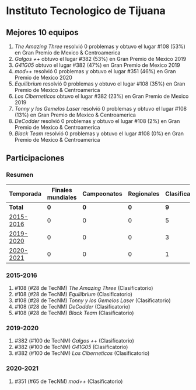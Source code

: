 # Instituto Tecnologico de Tijuana

## Mejores 10 equipos

1. _The Amazing Three_ resolvió 0 problemas y obtuvo el lugar #108 (53%) en Gran Premio de Mexico & Centroamerica
1. _Galgos ++_ obtuvo el lugar #382 (53%) en Gran Premio de Mexico 2019
1. _G41G05_ obtuvo el lugar #382 (47%) en Gran Premio de Mexico 2019
1. _mod++_ resolvió 0 problemas y obtuvo el lugar #351 (46%) en Gran Premio de Mexico 2020
1. _Equilibrium_ resolvió 0 problemas y obtuvo el lugar #108 (35%) en Gran Premio de Mexico & Centroamerica
1. _Los Ciberneticos_ obtuvo el lugar #382 (23%) en Gran Premio de Mexico 2019
1. _Tonny y los Gemelos Laser_ resolvió 0 problemas y obtuvo el lugar #108 (13%) en Gran Premio de Mexico & Centroamerica
1. _DeCodder_ resolvió 0 problemas y obtuvo el lugar #108 (2%) en Gran Premio de Mexico & Centroamerica
1. _Black Team_ resolvió 0 problemas y obtuvo el lugar #108 (0%) en Gran Premio de Mexico & Centroamerica

## Participaciones

### Resumen

| Temporada | Finales mundiales | Campeonatos | Regionales | Clasificatorios | Equipos |
| --- | --- | --- | --- | --- | --- |
| **Total** | **0** | **0** | **0** | **9** | **9** |
| [2015-2016](#2015-2016) | 0 | 0 | 0 | 5 | 5 |
| [2019-2020](#2019-2020) | 0 | 0 | 0 | 3 | 3 |
| [2020-2021](#2020-2021) | 0 | 0 | 0 | 1 | 1 |

### 2015-2016

1. #108 (#28 de TecNM) _The Amazing Three_ (Clasificatorio)
1. #108 (#28 de TecNM) _Equilibrium_ (Clasificatorio)
1. #108 (#28 de TecNM) _Tonny y los Gemelos Laser_ (Clasificatorio)
1. #108 (#28 de TecNM) _DeCodder_ (Clasificatorio)
1. #108 (#28 de TecNM) _Black Team_ (Clasificatorio)

### 2019-2020

1. #382 (#100 de TecNM) _Galgos ++_ (Clasificatorio)
1. #382 (#100 de TecNM) _G41G05_ (Clasificatorio)
1. #382 (#100 de TecNM) _Los Ciberneticos_ (Clasificatorio)

### 2020-2021

1. #351 (#65 de TecNM) _mod++_ (Clasificatorio)



